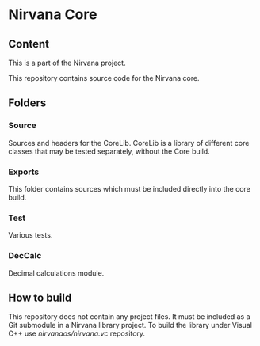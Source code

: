 # Nirvana Core

## Content

This is a part of the Nirvana project.

This repository contains source code for the Nirvana core.

## Folders

### Source

Sources and headers for the CoreLib.
CoreLib is a library of different core classes that may be tested separately,
without the Core build.

### Exports

This folder contains sources which must be included directly into the core build.

### Test

Various tests.

### DecCalc

Decimal calculations module.

## How to build
This repository does not contain any project files.
It must be included as a Git submodule in a Nirvana library project.
To build the library under Visual C++ use *nirvanaos/nirvana.vc* repository.
